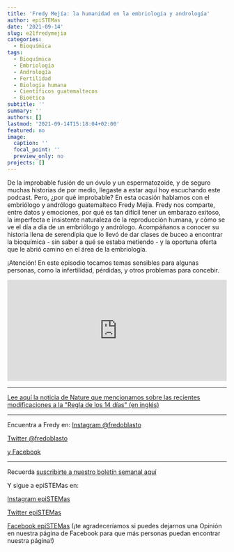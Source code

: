 ```yaml
---
title: 'Fredy Mejía: la humanidad en la embriología y andrología'
author: epiSTEMas
date: '2021-09-14'
slug: e21fredymejia
categories:
  - Bioquímica
tags:
  - Bioquímica
  - Embriología
  - Andrología
  - Fertilidad
  - Biología humana
  - Científicos guatemaltecos
  - Bioética
subtitle: ''
summary: ''
authors: []
lastmod: '2021-09-14T15:18:04+02:00'
featured: no
image:
  caption: ''
  focal_point: ''
  preview_only: no
projects: []
---
```


De la improbable fusión de un óvulo y un espermatozoide, y de seguro muchas historias de por medio, llegaste a estar aquí hoy escuchando este podcast. Pero, ¿por qué improbable? En esta ocasión hablamos con el embriólogo y andrólogo guatemalteco Fredy Mejía. Fredy nos comparte, entre datos y emociones, por qué es tan difícil tener un embarazo exitoso, la imperfecta e insistente naturaleza de la reproducción humana, y cómo se ve el día a día de un embriólogo y andrólogo. Acompáñanos a conocer su historia llena de serendipia que lo llevó de dar clases de buceo a encontrar la bioquímica - sin saber a qué se estaba metiendo - y la oportuna oferta que le abrió camino en el área de la embriología. 

¡Atención! En este episodio tocamos temas sensibles para algunas personas, como la infertilidad, pérdidas, y otros problemas para concebir.

<iframe src="https://open.spotify.com/embed/episode/0e8o4ciZK8qlp0YF3Keg8o" width="100%" height="232" frameBorder="0" allowtransparency="true" allow="encrypted-media"></iframe>

- - - - -
[Lee aquí la noticia de Nature que mencionamos sobre las recientes modificaciones a la "Regla de los 14 días" (en inglés)](https://go.nature.com/3kb0ROU)

- - - - -

Encuentra a Fredy en:
[Instagram @fredoblasto](https://www.instagram.com/fredoblasto/)

[Twitter @fredoblasto](https://twitter.com/fredoblasto)

[y Facebook](https://www.facebook.com/fredoblasto)

- - - - -

Recuerda [suscribirte a nuestro boletín semanal aquí](http://eepurl.com/hyEnr1)

Y sigue a epiSTEMas en:

[Instagram epiSTEMas](https://www.instagram.com/epistemas/)  

[Twitter epiSTEMas](https://twitter.com/epiSTEMas_Pod)

[Facebook epiSTEMas](https://www.facebook.com/epiSTEMasPod) (¡te agradeceríamos si puedes dejarnos una Opinión en nuestra página de Facebook para que más personas puedan encontrar nuestra página!)
